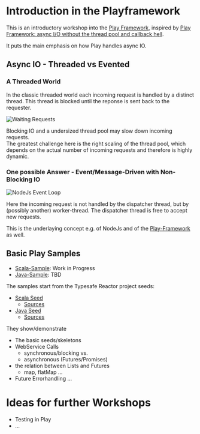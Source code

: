 # Introduction in the Playframework

This is an introductory workshop into the [Play Framework](https://www.playframework.com/), inspired by [Play Framework: async I/O without the thread pool and callback hell](http://engineering.linkedin.com/play/play-framework-async-io-without-thread-pool-and-callback-hell).

It puts the main emphasis on how Play handles async IO.

## Async IO - Threaded vs Evented

### A Threaded World
In the classic threaded world each incoming request is handled by a distinct thread. This thread is blocked until the reponse is sent back to the requester.

![Waiting Requests](https://strongloop.com/wp-content/uploads/2014/01/threading_java.png)

Blocking IO and a undersized thread pool may slow down incoming requests.<br>
The greatest challenge here is the right scaling of the thread pool, which depends on the actual number of incoming requests and therefore is highly dynamic.

### One possible Answer - Event/Message-Driven with Non-Blocking IO

![NodeJs Event Loop](https://strongloop.com/wp-content/uploads/2014/01/threading_node.png)

Here the incoming request is not handled by the dispatcher thread, but by (possibly another) worker-thread. The dispatcher thread is free to accept new requests.

This is the underlaying concept e.g. of NodeJs and of the [Play-Framework](https://www.playframework.com/) as well.

## Basic Play Samples

- [Scala-Sample](./play-scala): Work in Progress
- [Java-Sample](./play-java): TBD

The samples start from the Typesafe Reactor project seeds:

- [Scala Seed](https://www.typesafe.com/activator/template/play-scala-reactive-platform-15v01)
    - [Sources](https://github.com/playframework/playframework/tree/master/templates/play-scala)
- [Java Seed](https://www.typesafe.com/activator/template/play-java-reactive-platform-15v01)
    - [Sources](https://github.com/playframework/playframework/tree/master/templates/play-java)

They show/demonstrate

- The basic seeds/skeletons
- WebService Calls
    - synchronous/blocking vs.
    - asynchronous (Futures/Promises)
- the relation between Lists and Futures
    - map, flatMap ...
- Future Errorhandling
...

# Ideas for further Workshops

- Testing in Play
- ...

